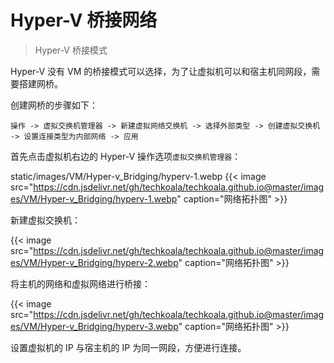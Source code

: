 # Hyper-V 桥接网络


> Hyper-V 桥接模式

<!--more-->

Hyper-V 没有 VM 的桥接模式可以选择，为了让虚拟机可以和宿主机同网段，需要搭建网桥。

创建网桥的步骤如下：

```
操作 -> 虚拟交换机管理器 -> 新建虚拟网络交换机 -> 选择外部类型 -> 创建虚拟交换机 -> 设置连接类型为内部网络 -> 应用
```

首先点击虚拟机右边的 Hyper-V 操作选项`虚拟交换机管理器`：

static/images/VM/Hyper-v_Bridging/hyperv-1.webp
{{< image src="https://cdn.jsdelivr.net/gh/techkoala/techkoala.github.io@master/images/VM/Hyper-v_Bridging/hyperv-1.webp" caption="网络拓扑图" >}}

新建虚拟交换机：

{{< image src="https://cdn.jsdelivr.net/gh/techkoala/techkoala.github.io@master/images/VM/Hyper-v_Bridging/hyperv-2.webp" caption="网络拓扑图" >}}

将主机的网络和虚拟网络进行桥接：

{{< image src="https://cdn.jsdelivr.net/gh/techkoala/techkoala.github.io@master/images/VM/Hyper-v_Bridging/hyperv-3.webp" caption="网络拓扑图" >}}

设置虚拟机的 IP 与宿主机的 IP 为同一网段，方便进行连接。

